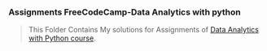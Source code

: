 ### Assignments FreeCodeCamp-Data Analytics with python

> This Folder Contains My solutions for Assignments of [Data Analytics with Python course](https://www.freecodecamp.org/learn/data-analysis-with-python).

